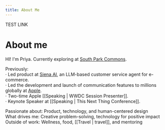 ```yaml
---
title: About Me
---
```

TEST LINK
# About me
HI! I'm Priya. Currently exploring at [South Park Commons](https://www.southparkcommons.com/). 

Previously:  
· Led product at [Siena AI](https://www.siena.cx/), an LLM-based customer service agent for e-commerce.  
· Led the development and launch of communication features to millions globally at [Apple](https://www.apple.com/).  
· Two-time Apple [[Speaking | WWDC Session Presenter]].  
· Keynote Speaker at [[Speaking | This Next Thing Conference]].  
  
Passionate about: Product, technology, and human-centered design  
What drives me: Creative problem-solving, technology for positive impact  
Outside of work: Wellness, food, [[Travel | travel]], and mentoring

